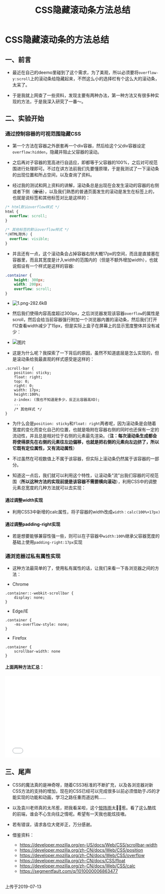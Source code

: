 ﻿---
title: CSS隐藏滚动条方法总结
tags: 
      - 前端
      - CSS
---

CSS隐藏滚动条的方法总结
=================================

一、前言
-------------------------

- 最近在自己的deemo里碰到了这个需求，为了美观，所以必须要将`overflow-y:scroll`上的滚动条给隐藏起来，不然这么小的选择栏有个这么大的滚动条，太呆了。

- 于是我就上网查了一些资料，发现主要有两种办法，第一种方法又有很多种实现的方法，于是我深入研究了一番～。<!--more-->

二、实验开始
--------------------------

### 通过控制容器的可视范围隐藏CSS

- 第一个方法在容器之外嵌套再一个div容器，然后给这个父div容器设定`overflow:hidden`，隐藏并阻止父容器的滚动。

- 之后再对子容器的宽高进行自适应，即都等于父容器的100%，之后对可视范围进行处理即可。不过在讲方法前我们先要懂原理，于是我测试了一下滚动条的出现位置和所占空间，以及查询了资料。

- 经过我的测试和网上资料的讲解，滚动条总是出现在会发生滚动的容器的右侧或者下侧（~~废话~~），以及我们熟悉的普通页面发生的滚动是发生在<html>标签上的，也就是说<html>标签和其他标签对比是这样的：

```CSS
/* html默认overflow样式 */
html {
  overflow: scroll;
}

/* 其他标签的默认overflow样式 */
*(HTML除外) {
  overflow: visible;
}
```

- 并且还有一点，这个滚动条会占掉容器右侧大概17px的空间，而且是直接塞在容器里，而且其宽度是计入width的范围内的（但是不额外增加width），也就说假设有一个样式是这样的容器:

```CSS
.container {
    height: 300px;
    width: 200px;
    overflow: scroll;
}
```

- ![1.png-282.6kB][1]

- 然后我们使得内容高度超过300px，之后浏览器发现该容器`overflow`的属性是scroll，然后会给当前容器强行附加一个浏览器内置的滚动条，然后我们打开f12查看width减少了15px，但是实际上盒子在屏幕上的显示宽度整体并没有减少：

- ![图片][2]

- 这是为什么呢？我探索了一下背后的原因，虽然不知道底层是怎么实现的，但是滚动条给我最直观的样式感受是这样的：

```
.scroll-bar {
    position: sticky;
    float: right;
    top: 0;
    right: 0;
    width: 17px;
    height:100%;
    z-index: (我也不知道是多少，反正比容器高XD);
    ...
    /* 其他样式 */
}
```

- 为什么会是`position: sticky`和`float: right`两者呢，因为滚动条是会随着宽度的变化而变化自己的位置，也就是吸附在容器右侧的同时也还保有一定的流动性，并且总是相对位于右侧的元素最先渲染。（**注：每次滚动条生成都会将使得原先在右侧的元素往左边偏移，也就是把右侧的元素向左边挤了，所以它既有定位属性，又有流动属性**）

- 不过虽然在可视数值上不属于该容器，但实际上滚动条仍然属于该容器的一部分。

- 知道这一点后，我们就可以利用这个特性，让滚动条“流”出我们容器的可视范围（**所以这种方法的实现前提是该容器不需要横向滚动**），利用CSS中的调整元素总宽度的几种方法就可以去实现：


#### 通过调整width实现

- 利用CSS3中新增的calc属性，将子容器的width改成`width：calc(100%+17px)`

#### 通过调整padding-right实现

- 若是想要能够兼容性强一些，则可以在子容器中`width:100%`继承父容器宽度的基础上使用`padding-right:17px`实现

### 通浏览器过私有属性实现

- 这种方法最简单的了，使用私有属性的话，让我们来看一下各浏览器之间的方法：

- Chrome
```
.container::-webkit-scrollbar {
    display: none;
}
```

- Edge/IE
```
.container {
    -ms-overflow-style: none;
}
```

- Firefox
```
.container {
    scrollbar-width: none
}

```

#### 上面两种方法汇总：

<iframe height="265" style="width: 100%;" scrolling="no" title="CSS scrollbar hidden" src="//codepen.io/feiyyx/embed/jjRJEw/?height=265&theme-id=0&default-tab=result" frameborder="no" allowtransparency="true" allowfullscreen="true">
  See the Pen <a href='https://codepen.io/feiyyx/pen/jjRJEw/'>CSS scrollbar hidden</a> by feiyyx
  (<a href='https://codepen.io/feiyyx'>@feiyyx</a>) on <a href='https://codepen.io'>CodePen</a>.
</iframe>



三、尾声
----------------------

- CSS的魔法真的是神奇呀，随着CSS3标准的不断扩充，以及各浏览器对新CSS方法的支持的增加，现在的CSS已经可以完成很多以前必须借助于JS的才能实现的功能和动画，学习之路任重而道远鸭……

- 以及袁川老师真的太吊惹，把我看呆啦，这个[矩阵雨][3]太🐂🍺惹。看了这么酷炫的前端，谁会不心生向往之情呢。希望有一天我也能炫技嗷。

- 若有错误，请求各位大佬斧正，万分感谢。

- 借鉴资料：
    - https://developer.mozilla.org/en-US/docs/Web/CSS/scrollbar-width
    - https://developer.mozilla.org/zh-CN/docs/Web/CSS/position
    - https://developer.mozilla.org/zh-CN/docs/Web/CSS/overflow
    - https://developer.mozilla.org/zh-CN/docs/CSS/float
    - https://developer.mozilla.org/zh-CN/docs/Web/CSS/calc
    - https://segmentfault.com/q/1010000006863477

<br>
上传于2019-07-13


  


  [1]: http://static.zybuluo.com/feiyyx/1jx6zv5xsn9esjlac73mfuw9/1.png
  [2]: http://static.zybuluo.com/feiyyx/a5wvkh7l5wxm49vp54y273w7/2.png
  [3]: https://codepen.io/yuanchuan/pen/YoqWeR